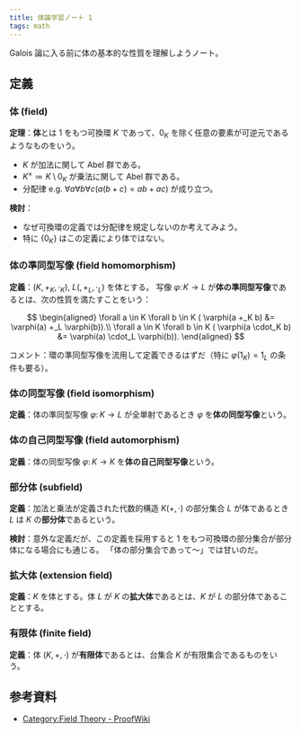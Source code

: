 ```yaml
---
title: 体論学習ノート 1
tags: math
---
```


Galois 論に入る前に体の基本的な性質を理解しようノート。

## 定義

### 体 (field)

**定理**：**体**とは 1 をもつ可換環 $K$ であって、$0_K$ を除く任意の要素が可逆元であるようなものをいう。

* $K$ が加法に関して Abel 群である。
* $K^\times \coloneqq K\setminus0_K$ が乗法に関して Abel 群である。
* 分配律 e.g. $\forall a \forall b \forall c(a(b + c) = ab + ac)$ が成り立つ。

**検討**：

* なぜ可換環の定義では分配律を規定しないのか考えてみよう。
* 特に $\lbrace 0_K\rbrace$ はこの定義により体ではない。

### 体の準同型写像 (field homomorphism)

**定義**：$(K, +_K, \cdot_K)$, $L(, +_L, \cdot_L)$ を体とする。
写像 $\varphi\colon K \longrightarrow L$ が**体の準同型写像**であるとは、次の性質を満たすことをいう：

$$
\begin{aligned}
\forall a \in K \forall b \in K ( \varphi(a +_K b) &= \varphi(a) +_L \varphi(b)).\\
\forall a \in K \forall b \in K ( \varphi(a \cdot_K b) &= \varphi(a) \cdot_L \varphi(b)).
\end{aligned}
$$

コメント：環の準同型写像を流用して定義できるはずだ（特に $\varphi(1_K) = 1_L$ の条件も要る）。

### 体の同型写像 (field isomorphism)

**定義**：体の準同型写像 $\varphi\colon K \longrightarrow L$ が全単射であるとき
$\varphi$ を**体の同型写像**という。

### 体の自己同型写像 (field automorphism)

**定義**：体の同型写像 $\varphi\colon K \longrightarrow K$ を**体の自己同型写像**という。

### 部分体 (subfield)

**定義**：加法と乗法が定義された代数的構造 $K(+, \cdot)$ の部分集合 $L$ が体であるとき
$L$ は $K$ の**部分体**であるという。

**検討**：意外な定義だが、この定義を採用すると 1 をもつ可換環の部分集合が部分体になる場合にも通じる。
「体の部分集合であって～」では甘いのだ。

### 拡大体 (extension field)

**定義**：$K$ を体とする。体 $L$ が $K$ の**拡大体**であるとは、$K$ が $L$ の部分体であることとする。

### 有限体 (finite field)

**定義**：体 $(K, +, \cdot)$ が**有限体**であるとは、台集合 $K$ が有限集合であるものをいう。

## 参考資料

* [Category:Field Theory - ProofWiki](https://proofwiki.org/wiki/Category:Field_Theory)
